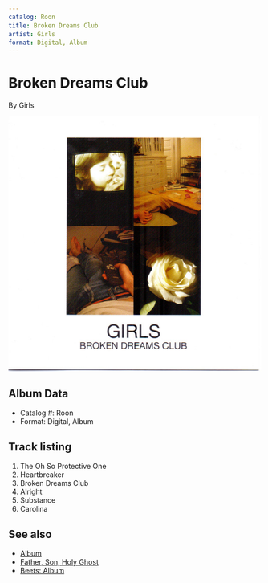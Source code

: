 ```yaml
---
catalog: Roon
title: Broken Dreams Club
artist: Girls
format: Digital, Album
---
```


# Broken Dreams Club

By Girls

![](../../assets/albumcovers/Girls-Broken_Dreams_Club.png)

## Album Data

- Catalog #: Roon
- Format: Digital, Album


## Track listing


1. The Oh So Protective One
2. Heartbreaker
3. Broken Dreams Club
4. Alright
5. Substance
6. Carolina


## See also

- [Album](Album.md)
- [Father, Son, Holy Ghost](Father__Son__Holy_Ghost.md)
- [Beets: Album](../../Beets/Girls/Album.md)
